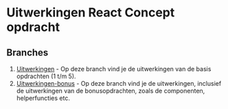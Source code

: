 # Uitwerkingen React Concept opdracht

## Branches
1. [Uitwerkingen](https://github.com/hogeschoolnovi/frontend-react-concept-opdracht-uitwerkingen) - Op deze branch vind je de uitwerkingen van de basis opdrachten (1 t/m 5).
2. [Uitwerkingen-bonus](https://github.com/hogeschoolnovi/frontend-react-concept-opdracht-uitwerkingen/tree/uitwerkingen-bonus) - Op deze branch vind je de uitwerkingen, inclusief de uitwerkingen van de bonusopdrachten, zoals de componenten, helperfuncties etc.
